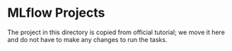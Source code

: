# MLflow Projects

The project in this directory is copied from official tutorial; we move it here
and do not have to make any changes to run the tasks.
